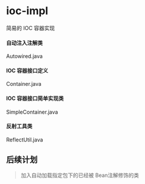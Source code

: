 # ioc-impl

简易的 IOC 容器实现

#### 自动注入注解类
Autowired.java

#### IOC 容器接口定义
Container.java

#### IOC 容器接口简单实现类
SimpleContainer.java

#### 反射工具类
ReflectUtil.java

## 后续计划
> 加入自动加载指定包下的已经被 Bean注解修饰的类